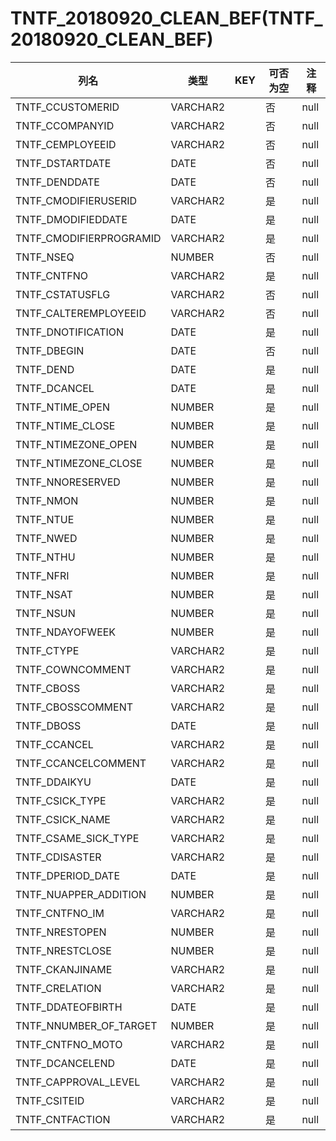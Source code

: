# TNTF_20180920_CLEAN_BEF(TNTF_20180920_CLEAN_BEF)
| 列名   | 类型   | KEY  | 可否为空 | 注释   |
| ---- | ---- | ---- | ---- | ---- |
|TNTF_CCUSTOMERID|VARCHAR2||否|null|
|TNTF_CCOMPANYID|VARCHAR2||否|null|
|TNTF_CEMPLOYEEID|VARCHAR2||否|null|
|TNTF_DSTARTDATE|DATE||否|null|
|TNTF_DENDDATE|DATE||否|null|
|TNTF_CMODIFIERUSERID|VARCHAR2||是|null|
|TNTF_DMODIFIEDDATE|DATE||是|null|
|TNTF_CMODIFIERPROGRAMID|VARCHAR2||是|null|
|TNTF_NSEQ|NUMBER||否|null|
|TNTF_CNTFNO|VARCHAR2||是|null|
|TNTF_CSTATUSFLG|VARCHAR2||否|null|
|TNTF_CALTEREMPLOYEEID|VARCHAR2||否|null|
|TNTF_DNOTIFICATION|DATE||是|null|
|TNTF_DBEGIN|DATE||否|null|
|TNTF_DEND|DATE||是|null|
|TNTF_DCANCEL|DATE||是|null|
|TNTF_NTIME_OPEN|NUMBER||是|null|
|TNTF_NTIME_CLOSE|NUMBER||是|null|
|TNTF_NTIMEZONE_OPEN|NUMBER||是|null|
|TNTF_NTIMEZONE_CLOSE|NUMBER||是|null|
|TNTF_NNORESERVED|NUMBER||是|null|
|TNTF_NMON|NUMBER||是|null|
|TNTF_NTUE|NUMBER||是|null|
|TNTF_NWED|NUMBER||是|null|
|TNTF_NTHU|NUMBER||是|null|
|TNTF_NFRI|NUMBER||是|null|
|TNTF_NSAT|NUMBER||是|null|
|TNTF_NSUN|NUMBER||是|null|
|TNTF_NDAYOFWEEK|NUMBER||是|null|
|TNTF_CTYPE|VARCHAR2||是|null|
|TNTF_COWNCOMMENT|VARCHAR2||是|null|
|TNTF_CBOSS|VARCHAR2||是|null|
|TNTF_CBOSSCOMMENT|VARCHAR2||是|null|
|TNTF_DBOSS|DATE||是|null|
|TNTF_CCANCEL|VARCHAR2||是|null|
|TNTF_CCANCELCOMMENT|VARCHAR2||是|null|
|TNTF_DDAIKYU|DATE||是|null|
|TNTF_CSICK_TYPE|VARCHAR2||是|null|
|TNTF_CSICK_NAME|VARCHAR2||是|null|
|TNTF_CSAME_SICK_TYPE|VARCHAR2||是|null|
|TNTF_CDISASTER|VARCHAR2||是|null|
|TNTF_DPERIOD_DATE|DATE||是|null|
|TNTF_NUAPPER_ADDITION|NUMBER||是|null|
|TNTF_CNTFNO_IM|VARCHAR2||是|null|
|TNTF_NRESTOPEN|NUMBER||是|null|
|TNTF_NRESTCLOSE|NUMBER||是|null|
|TNTF_CKANJINAME|VARCHAR2||是|null|
|TNTF_CRELATION|VARCHAR2||是|null|
|TNTF_DDATEOFBIRTH|DATE||是|null|
|TNTF_NNUMBER_OF_TARGET|NUMBER||是|null|
|TNTF_CNTFNO_MOTO|VARCHAR2||是|null|
|TNTF_DCANCELEND|DATE||是|null|
|TNTF_CAPPROVAL_LEVEL|VARCHAR2||是|null|
|TNTF_CSITEID|VARCHAR2||是|null|
|TNTF_CNTFACTION|VARCHAR2||是|null|
